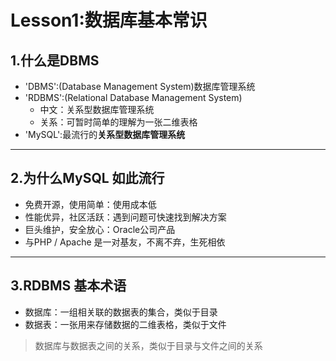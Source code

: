 # Lesson1:数据库基本常识

## 1.什么是DBMS

* 'DBMS':(Database Management System)数据库管理系统
* 'RDBMS':(Relational Database Management System)
    * 中文：关系型数据库管理系统
    * 关系：可暂时简单的理解为一张二维表格
* 'MySQL':最流行的**关系型数据库管理系统**

***

## 2.为什么MySQL 如此流行

* 免费开源，使用简单：使用成本低
* 性能优异，社区活跃：遇到问题可快速找到解决方案
* 巨头维护，安全放心：Oracle公司产品
* 与PHP / Apache 是一对基友，不离不弃，生死相依

***

## 3.RDBMS 基本术语

* 数据库：一组相关联的数据表的集合，类似于目录
* 数据表：一张用来存储数据的二维表格，类似于文件

> 数据库与数据表之间的关系，类似于目录与文件之间的关系



